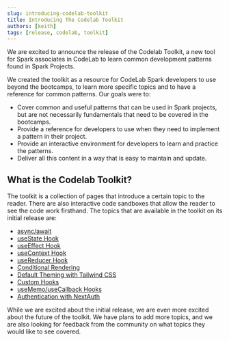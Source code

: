 ```yaml
---
slug: introducing-codelab-toolkit
title: Introducing The Codelab Toolkit
authors: [keith]
tags: [release, codelab, toolkit]
---
```


We are excited to announce the release of the Codelab Toolkit, a new tool for Spark associates in CodeLab to learn common development patterns found in Spark Projects.

We created the toolkit as a resource for CodeLab Spark developers to use beyond the bootcamps, to learn more specific topics and to have a reference for common patterns. Our goals were to:

-   Cover common and useful patterns that can be used in Spark projects, but are not necessarily fundamentals that need to be covered in the bootcamps.
-   Provide a reference for developers to use when they need to implement a pattern in their project.
-   Provide an interactive environment for developers to learn and practice the patterns.
-   Deliver all this content in a way that is easy to maintain and update.

## What is the Codelab Toolkit?

The toolkit is a collection of pages that introduce a certain topic to the reader. There are also interactive code sandboxes that allow the reader to see the code work firsthand. The topics that are available in the toolkit on its initial release are:

-   [async/await](docs/guide/async)
-   [useState Hook](docs/guide/useState)
-   [useEffect Hook](docs/guide/useEffect)
-   [useContext Hook](docs/guide/useContext)
-   [useReducer Hook](docs/guide/useReducer)
-   [Conditional Rendering](docs/guide/conditional)
-   [Default Theming with Tailwind CSS](docs/guide/tailwind)
-   [Custom Hooks](docs/guide/customHooks)
-   [useMemo/useCallback Hooks](docs/guide/useMemoUseCallback)
-   [Authentication with NextAuth](docs/guide/authentication)

While we are excited about the initial release, we are even more excited about the future of the toolkit. We have plans to add more topics, and we are also looking for feedback from the community on what topics they would like to see covered.
